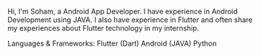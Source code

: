 Hi, I'm Soham, a Android App Developer.
I have experience in Android Development using JAVA. I also have experience in Flutter and often share my experiences about Flutter technology in my internship.

Languages & Frameworks:
Flutter (Dart)
Android (JAVA)
Python
